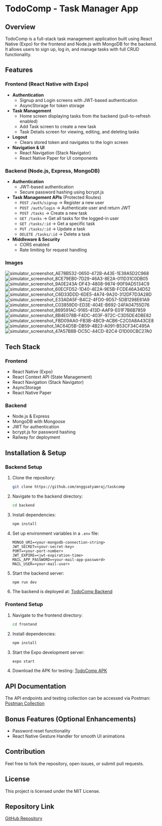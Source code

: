 # TodoComp - Task Manager App

## Overview
TodoComp is a full-stack task management application built using React Native (Expo) for the frontend and Node.js with MongoDB for the backend. It allows users to sign up, log in, and manage tasks with full CRUD functionality.

## Features
### Frontend (React Native with Expo)
- **Authentication**
  - Signup and Login screens with JWT-based authentication
  - AsyncStorage for token storage
- **Task Management**
  - Home screen displaying tasks from the backend (pull-to-refresh enabled)
  - Add Task screen to create a new task
  - Task Details screen for viewing, editing, and deleting tasks
- **Logout**
  - Clears stored token and navigates to the login screen
- **Navigation & UI**
  - React Navigation (Stack Navigator)
  - React Native Paper for UI components

### Backend (Node.js, Express, MongoDB)
- **Authentication**
  - JWT-based authentication
  - Secure password hashing using bcrypt.js
- **Task Management APIs** (Protected Routes)
  - `POST /auth/signup` → Register a new user
  - `POST /auth/login` → Authenticate user and return JWT
  - `POST /tasks` → Create a new task
  - `GET /tasks` → Get all tasks for the logged-in user
  - `GET /tasks/:id` → Get a specific task
  - `PUT /tasks/:id` → Update a task
  - `DELETE /tasks/:id` → Delete a task
- **Middleware & Security**
  - CORS enabled
  - Rate limiting for request handling

### Images
![simulator_screenshot_AE78B532-0650-472B-A43E-1E39A5D2C968](https://github.com/user-attachments/assets/c0b2d077-2c59-4727-807b-9881d043ede1)
![simulator_screenshot_8CE79EB0-7D29-46A3-8E2A-011D31C0DB05](https://github.com/user-attachments/assets/30be12c4-f996-4682-b225-cb77a1b9d08e)
![simulator_screenshot_9A0E243A-DF43-4808-9874-90F9AD5134C9](https://github.com/user-attachments/assets/d17468c0-0d89-4257-997b-beb619c37c90)
![simulator_screenshot_60ECFD52-1D40-4E2A-9E5B-FCDE46A34D52](https://github.com/user-attachments/assets/e017e13c-0294-4a2f-b4e8-11db6439800e)
![simulator_screenshot_C6D33DDD-6DE5-4A74-9A20-312DF7D3A28D](https://github.com/user-attachments/assets/1169f504-ae5c-4f82-a206-4204a20d824c)
![simulator_screenshot_E33ADA5F-B4C2-4FD0-9D57-5DB1298E61A9](https://github.com/user-attachments/assets/fcb620a1-bb90-414e-93d1-f392c03bca8c)
![simulator_screenshot_C03859D0-ED3E-404E-B692-24FA04755D76](https://github.com/user-attachments/assets/7baac4ea-4dfe-4e96-b062-ab77487786b7)
![simulator_screenshot_869591AC-9165-413D-AAF9-E01F7B6B7859](https://github.com/user-attachments/assets/8c7e8451-da58-489a-97d6-6b0d6cffffed)
![simulator_screenshot_8B4E078B-F4DC-403F-972C-C3D5DE4DBE82](https://github.com/user-attachments/assets/0fe90831-3124-490c-a73e-6a43ccc54f64)
![simulator_screenshot_FBD09AA0-FB3B-4BC9-ACB6-C2C0A8A43CE8](https://github.com/user-attachments/assets/b6fd3bec-d638-41df-8cb0-a89551fe9dd3)
![simulator_screenshot_1AC64D5B-DB59-4B23-A091-B53CF34C495A](https://github.com/user-attachments/assets/3fb94ecc-45cd-40bd-b8ff-4eedefecd09e)
![simulator_screenshot_47A57B8B-DC5C-44CD-82C4-D1D00CBC27A0](https://github.com/user-attachments/assets/570dd2d1-2eec-42d7-8eaf-eba5e63f2bc7)


## Tech Stack
### Frontend
- React Native (Expo)
- React Context API (State Management)
- React Navigation (Stack Navigator)
- AsyncStorage
- React Native Paper

### Backend
- Node.js & Express
- MongoDB with Mongoose
- JWT for authentication
- bcrypt.js for password hashing
- Railway for deployment

## Installation & Setup
### Backend Setup
1. Clone the repository:
   ```sh
   git clone https://github.com/enggsatyamraj/taskcomp
   ```
2. Navigate to the backend directory:
   ```sh
   cd backend
   ```
3. Install dependencies:
   ```sh
   npm install
   ```
4. Set up environment variables in a `.env` file:
   ```env
   MONGO_URI=<your-mongodb-connection-string>
   JWT_SECRET=<your-secret-key>
   PORT=<your-port-number>
   JWT_EXPIRE=<jwt-expiration-time>
   MAIL_APP_PASSWORD=<your-mail-app-password>
   MAIL_USER=<your-mail-user>
   ```
5. Start the backend server:
   ```sh
   npm run dev
   ```
6. The backend is deployed at:
   [TodoComp Backend](https://todocompbackend-production.up.railway.app/)

### Frontend Setup
1. Navigate to the frontend directory:
   ```sh
   cd frontend
   ```
2. Install dependencies:
   ```sh
   npm install
   ```
3. Start the Expo development server:
   ```sh
   expo start
   ```
4. Download the APK for testing:
   [TodoComp APK](https://expo.dev/artifacts/eas/onUCiNos5SoNj68phuD6MX.apk)

## API Documentation
The API endpoints and testing collection can be accessed via Postman:
[Postman Collection](https://sih999.postman.co/workspace/SIH-Workspace~5f34e70f-eba4-4894-a96d-12403b71538c/collection/29181681-1d28e5ad-5155-4b09-aa9d-c7111d192cbf?action=share&creator=29181681)

## Bonus Features (Optional Enhancements)
- Password reset functionality
- React Native Gesture Handler for smooth UI animations

## Contribution
Feel free to fork the repository, open issues, or submit pull requests.

## License
This project is licensed under the MIT License.

## Repository Link
[GitHub Repository](https://github.com/enggsatyamraj/taskcomp)

